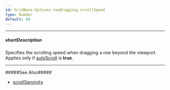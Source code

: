 ```yaml
---
id: GridBase.Options.rowDragging.scrollSpeed
type: Number
default: 60
---
```

---
##### shortDescription
Specifies the scrolling speed when dragging a row beyond the viewport. Applies only if [autoScroll](/api-reference/10%20UI%20Widgets/GridBase/1%20Configuration/rowDragging/autoScroll.md '{basewidgetpath}/Configuration/rowDragging/#autoScroll') is **true**.

---
#####See Also#####
- [scrollSensivity](/api-reference/10%20UI%20Widgets/GridBase/1%20Configuration/rowDragging/scrollSensitivity.md '{basewidgetpath}/Configuration/rowDragging/#scrollSensitivity')
